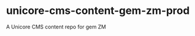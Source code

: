 unicore-cms-content-gem-zm-prod
===============================

A Unicore CMS content repo for gem ZM
